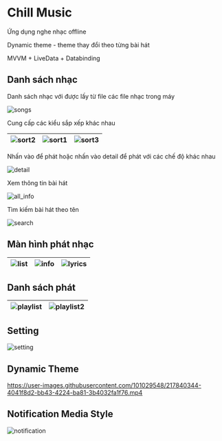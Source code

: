 # Chill Music

Ứng dụng nghe nhạc offline

Dynamic theme - theme thay đổi theo từng bài hát

MVVM + LiveData + Databinding

## Danh sách nhạc

Danh sách nhạc với được lấy từ file các file nhạc trong máy

![songs](https://user-images.githubusercontent.com/101029548/217826284-05e5d1f0-f95a-47e0-b30b-c8ad3ef64abf.png)

Cung cấp các kiểu sắp xếp khác nhau

![sort2](https://user-images.githubusercontent.com/101029548/217826410-74815b12-0d0d-4c72-b9c2-23e3af88de70.png) | ![sort1](https://user-images.githubusercontent.com/101029548/217826486-55b6be9d-4455-4046-8fce-a35a5dbc106e.png) | ![sort3](https://user-images.githubusercontent.com/101029548/217826604-2628d397-4d90-401d-b2e6-8f8849ff6043.png)
:-:|:-:|:-:

Nhấn vào để phát hoặc nhấn vào detail để phát với các chế độ khác nhau

![detail](https://user-images.githubusercontent.com/101029548/217826718-018c3862-132a-49e5-bf3c-058d53d319a2.png)

Xem thông tin bài hát

![all_info](https://user-images.githubusercontent.com/101029548/217826948-d5d293ad-de1b-4b76-ac28-2b71f56de35b.png)

Tìm kiếm bài hát theo tên

![search](https://user-images.githubusercontent.com/101029548/217826992-7df1289e-a187-4086-9a9a-d3176b7c3f69.png)

## Màn hình phát nhạc

![list](https://user-images.githubusercontent.com/101029548/217827389-1b7bb33b-f8a2-4246-a97c-67e2a9a1568f.png) | ![info](https://user-images.githubusercontent.com/101029548/217827288-839a2e1e-2de3-40f3-82f9-dd3df5f8b8d3.png) | ![lyrics](https://user-images.githubusercontent.com/101029548/217827275-7d65ee8a-5845-41d2-9ae0-9f20dfbdf02c.png)
:-:|:-:|:-:

## Danh sách phát

![playlist](https://user-images.githubusercontent.com/101029548/217827959-8f3b607f-0021-4f71-b262-13e59e2f68ce.png) | ![playlist2](https://user-images.githubusercontent.com/101029548/217827471-c40d13c5-e040-4980-87d2-540919d17e5a.png)
:-:|:-:

## Setting

![setting](https://user-images.githubusercontent.com/101029548/217827999-d8527401-fa01-4086-81ec-0c2d378ce35a.png)

## Dynamic Theme

https://user-images.githubusercontent.com/101029548/217840344-4041f8d2-bb43-4224-ba81-3b4032fa1f76.mp4

## Notification Media Style

![notification](https://user-images.githubusercontent.com/101029548/217828032-11031f2b-965b-445d-a540-b75f4df1b066.png)
